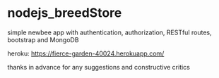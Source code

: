 # nodejs_breedStore
simple newbee app with authentication, authorization, RESTful routes, bootstrap and MongoDB

heroku: https://fierce-garden-40024.herokuapp.com/

thanks in advance for any suggestions and constructive critics
